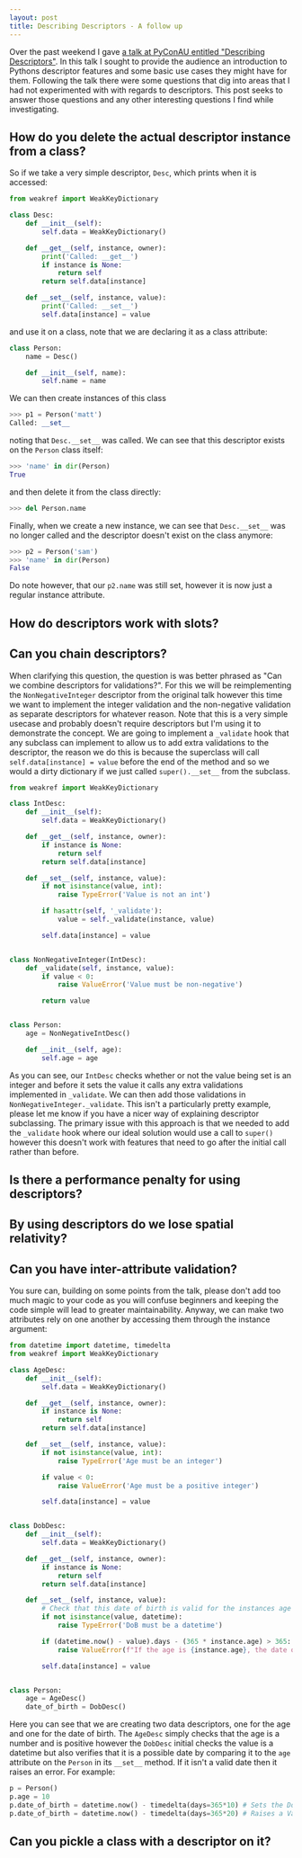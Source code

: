 ```yaml
---
layout: post
title: Describing Descriptors - A follow up
---
```


Over the past weekend I gave [a talk at PyConAU entitled "Describing Descriptors"](https://youtube.com/watch?v=lmcgtUw5djw). In this talk I sought to provide the audience an introduction to Pythons descriptor features and some basic use cases they might have for them. Following the talk there were some questions that dig into areas that I had not experimented with with regards to descriptors. This post seeks to answer those questions and any other interesting questions I find while investigating.

## How do you delete the actual descriptor instance from a class?

So if we take a very simple descriptor, `Desc`, which prints when it is accessed:

```python
from weakref import WeakKeyDictionary

class Desc:
    def __init__(self):
        self.data = WeakKeyDictionary()

    def __get__(self, instance, owner):
        print('Called: __get__')
        if instance is None:
            return self
        return self.data[instance]

    def __set__(self, instance, value):
        print('Called: __set__')
        self.data[instance] = value
```

and use it on a class, note that we are declaring it as a class attribute:

```python
class Person:
    name = Desc()

    def __init__(self, name):
        self.name = name
```

We can then create instances of this class

```python
>>> p1 = Person('matt')
Called: __set__
```

noting that `Desc.__set__` was called. We can see that this descriptor exists on the `Person` class itself:

```python
>>> 'name' in dir(Person)
True
```

and then delete it from the class directly:

```python
>>> del Person.name
```

Finally, when we create a new instance, we can see that `Desc.__set__` was no longer called and the descriptor doesn't exist on the class anymore:

```python
>>> p2 = Person('sam')
>>> 'name' in dir(Person)
False
```

Do note however, that our `p2.name` was still set, however it is now just a regular instance attribute.

## How do descriptors work with slots?

## Can you chain descriptors?

When clarifying this question, the question is was better phrased as "Can we combine descriptors for validations?". For this we will be reimplementing the `NonNegativeInteger` descriptor from the original talk however this time we want to implement the integer validation and the non-negative validation as separate descriptors for whatever reason. Note that this is a very simple usecase and probably doesn't require descriptors but I'm using it to demonstrate the concept. We are going to implement a `_validate` hook that any subclass can implement to allow us to add extra validations to the descriptor, the reason we do this is because the superclass will call `self.data[instance] = value` before the end of the method and so we would a dirty dictionary if we just called `super().__set__` from the subclass.

```python
from weakref import WeakKeyDictionary

class IntDesc:
    def __init__(self):
        self.data = WeakKeyDictionary()

    def __get__(self, instance, owner):
        if instance is None:
            return self
        return self.data[instance]

    def __set__(self, instance, value):
        if not isinstance(value, int):
            raise TypeError('Value is not an int')

        if hasattr(self, '_validate'):
            value = self._validate(instance, value)

        self.data[instance] = value


class NonNegativeInteger(IntDesc):
    def _validate(self, instance, value):
        if value < 0:
            raise ValueError('Value must be non-negative')

        return value


class Person:
    age = NonNegativeIntDesc()

    def __init__(self, age):
        self.age = age
```

As you can see, our `IntDesc` checks whether or not the value being set is an integer and before it sets the value it calls any extra validations implemented in `_validate`. We can then add those validations in `NonNegativeInteger._validate`. This isn't a particularly pretty example, please let me know if you have a nicer way of explaining descriptor subclassing. The primary issue with this approach is that we needed to add the `_validate` hook where our ideal solution would use a call to `super()` however this doesn't work with features that need to go after the initial call rather than before.

## Is there a performance penalty for using descriptors?

## By using descriptors do we lose spatial relativity?

## Can you have inter-attribute validation?

You sure can, building on some points from the talk, please don't add too much magic to your code as you will confuse beginners and keeping the code simple will lead to greater maintainability. Anyway, we can make two attributes rely on one another by accessing them through the instance argument:

```python
from datetime import datetime, timedelta
from weakref import WeakKeyDictionary

class AgeDesc:
    def __init__(self):
        self.data = WeakKeyDictionary()

    def __get__(self, instance, owner):
        if instance is None:
            return self
        return self.data[instance]

    def __set__(self, instance, value):
        if not isinstance(value, int):
            raise TypeError('Age must be an integer')

        if value < 0:
            raise ValueError('Age must be a positive integer')

        self.data[instance] = value


class DobDesc:
    def __init__(self):
        self.data = WeakKeyDictionary()

    def __get__(self, instance, owner):
        if instance is None:
            return self
        return self.data[instance]

    def __set__(self, instance, value):
        # Check that this date of birth is valid for the instances age
        if not isinstance(value, datetime):
            raise TypeError('DoB must be a datetime')

        if (datetime.now() - value).days - (365 * instance.age) > 365:
            raise ValueError(f"If the age is {instance.age}, the date of birth cannot be {value}")

        self.data[instance] = value


class Person:
    age = AgeDesc()
    date_of_birth = DobDesc()
```

Here you can see that we are creating two data descriptors, one for the age and one for the date of birth. The `AgeDesc` simply checks that the age is a number and is positive however the `DobDesc` initial checks the value is a datetime but also verifies that it is a possible date by comparing it to the `age` attribute on the `Person` in its `__set__` method. If it isn't a valid date then it raises an error. For example:

```python
p = Person()
p.age = 10
p.date_of_birth = datetime.now() - timedelta(days=365*10) # Sets the DoB fine
p.date_of_birth = datetime.now() - timedelta(days=365*20) # Raises a ValueError
```

## Can you pickle a class with a descriptor on it?
